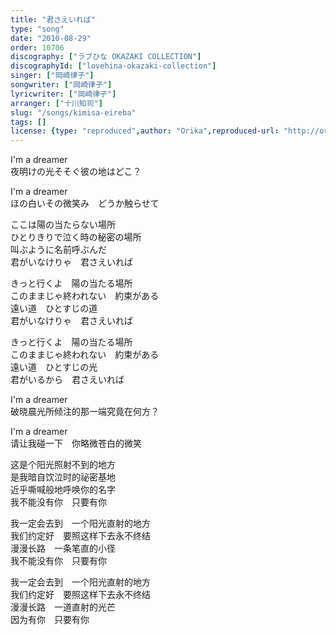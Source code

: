 ```yaml
---
title: "君さえいれば"
type: "song"
date: "2010-08-29"
order: 10706
discography: ["ラブひな OKAZAKI COLLECTION"]
discographyId: ["lovehina-okazaki-collection"]
singer: ["岡崎律子"]
songwriter: ["岡崎律子"]
lyricwriter: ["岡崎律子"]
arranger: ["十川知司"]
slug: "/songs/kimisa-eireba"
tags: []
license: {type: "reproduced",author: "Orika",reproduced-url: "http://orikamushi.myweb.hinet.net/",reproduced-website: "織歌蟲網站"}
---
```


I'm a dreamer   
夜明けの光そそぐ彼の地はどこ？   
  
I'm a dreamer   
ほの白いその微笑み　どうか触らせて   
  
ここは陽の当たらない場所   
ひとりきりで泣く時の秘密の場所   
叫ぶように名前呼ぶんだ   
君がいなけりゃ　君さえいれば   
  
きっと行くよ　陽の当たる場所   
このままじゃ終われない　約束がある   
遠い道　ひとすじの道   
君がいなけりゃ　君さえいれば   
  
きっと行くよ　陽の当たる場所   
このままじゃ終われない　約束がある   
遠い道　ひとすじの光   
君がいるから　君さえいれば  
  
  <!-- 翻译 -->

I'm a dreamer  
破晓晨光所倾注的那一端究竟在何方？   
  
I'm a dreamer   
请让我碰一下　你略微苍白的微笑   
  
这是个阳光照射不到的地方   
是我暗自饮泣时的祕密基地   
近乎嘶喊般地呼唤你的名字   
我不能没有你　只要有你   
  
我一定会去到　一个阳光直射的地方   
我们约定好　要照这样下去永不终结   
漫漫长路　一条笔直的小径   
我不能没有你　只要有你   
  
我一定会去到　一个阳光直射的地方   
我们约定好　要照这样下去永不终结   
漫漫长路　一道直射的光芒   
因为有你　只要有你
